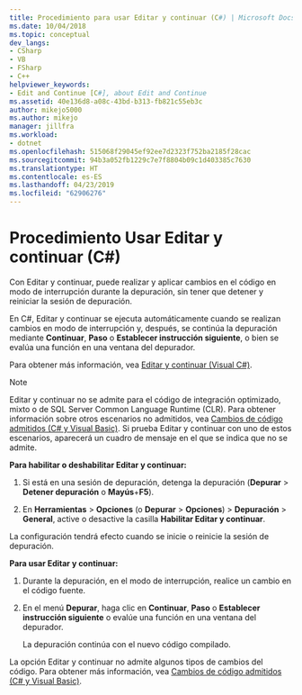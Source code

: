 ```yaml
---
title: Procedimiento para usar Editar y continuar (C#) | Microsoft Docs
ms.date: 10/04/2018
ms.topic: conceptual
dev_langs:
- CSharp
- VB
- FSharp
- C++
helpviewer_keywords:
- Edit and Continue [C#], about Edit and Continue
ms.assetid: 40e136d8-a08c-43bd-b313-fb821c55eb3c
author: mikejo5000
ms.author: mikejo
manager: jillfra
ms.workload:
- dotnet
ms.openlocfilehash: 515068f29045ef92ee7d2323f752ba2185f28cac
ms.sourcegitcommit: 94b3a052fb1229c7e7f8804b09c1d403385c7630
ms.translationtype: HT
ms.contentlocale: es-ES
ms.lasthandoff: 04/23/2019
ms.locfileid: "62906276"
---
```

# <a name="how-to-use-edit-and-continue-c"></a>Procedimiento Usar Editar y continuar (C#)
Con Editar y continuar, puede realizar y aplicar cambios en el código en modo de interrupción durante la depuración, sin tener que detener y reiniciar la sesión de depuración.

En C#, Editar y continuar se ejecuta automáticamente cuando se realizan cambios en modo de interrupción y, después, se continúa la depuración mediante **Continuar**, **Paso** o **Establecer instrucción siguiente**, o bien se evalúa una función en una ventana del depurador.

Para obtener más información, vea [Editar y continuar (Visual C#)](../debugger/edit-and-continue-visual-csharp.md).

>[!NOTE]
>Editar y continuar no se admite para el código de integración optimizado, mixto o de SQL Server Common Language Runtime (CLR). Para obtener información sobre otros escenarios no admitidos, vea [Cambios de código admitidos (C# y Visual Basic)](../debugger/supported-code-changes-csharp.md). Si prueba Editar y continuar con uno de estos escenarios, aparecerá un cuadro de mensaje en el que se indica que no se admite.

**Para habilitar o deshabilitar Editar y continuar:**

1. Si está en una sesión de depuración, detenga la depuración (**Depurar** > **Detener depuración** o **Mayús**+**F5**).

1. En **Herramientas** > **Opciones** (o **Depurar** > **Opciones**) > **Depuración** > **General**, active o desactive la casilla **Habilitar Editar y continuar**.

La configuración tendrá efecto cuando se inicie o reinicie la sesión de depuración.

**Para usar Editar y continuar:**

1. Durante la depuración, en el modo de interrupción, realice un cambio en el código fuente.

1. En el menú **Depurar**, haga clic en **Continuar**, **Paso** o **Establecer instrucción siguiente** o evalúe una función en una ventana del depurador.

   La depuración continúa con el nuevo código compilado.

La opción Editar y continuar no admite algunos tipos de cambios del código. Para obtener más información, vea [Cambios de código admitidos (C# y Visual Basic)](../debugger/supported-code-changes-csharp.md).
